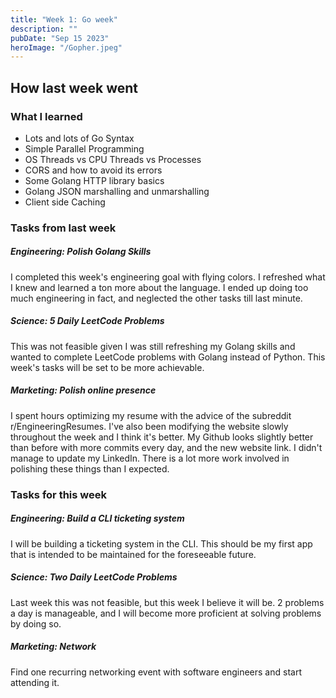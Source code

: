 ```yaml
---
title: "Week 1: Go week"
description: ""
pubDate: "Sep 15 2023"
heroImage: "/Gopher.jpeg"
---
```


## How last week went

### What I learned

- Lots and lots of Go Syntax
- Simple Parallel Programming
- OS Threads vs CPU Threads vs Processes
- CORS and how to avoid its errors
- Some Golang HTTP library basics
- Golang JSON marshalling and unmarshalling
- Client side Caching

### Tasks from last week

##### Engineering: Polish Golang Skills

I completed this week's engineering goal with flying colors. I refreshed what I knew and learned a ton more about the language. I ended up doing too much engineering in fact, and neglected the other tasks till last minute.

##### Science: 5 Daily LeetCode Problems

This was not feasible given I was still refreshing my Golang skills and wanted to complete LeetCode problems with Golang instead of Python. This week's tasks will be set to be more achievable.

##### Marketing: Polish online presence

I spent hours optimizing my resume with the advice of the subreddit r/EngineeringResumes. I've also been modifying the website slowly throughout the week and I think it's better. My Github looks slightly better than before with more commits every day, and the new website link. I didn't manage to update my LinkedIn. There is a lot more work involved in polishing these things than I expected.

### Tasks for this week

##### Engineering: Build a CLI ticketing system

I will be building a ticketing system in the CLI. This should be my first app that is intended to be maintained for the foreseeable future.

##### Science: Two Daily LeetCode Problems

Last week this was not feasible, but this week I believe it will be. 2 problems a day is manageable, and I will become more proficient at solving problems by doing so.

##### Marketing: Network

Find one recurring networking event with software engineers and start attending it.
